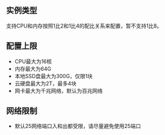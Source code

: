 ## 实例类型

支持CPU和内存按照1比2和1比4的配比关系来配置，暂不支持1比8。

## 配置上限
- CPU最大为16核
- 内存最大为64G
- 本地SSD盘最大为300G，仅限1块
- 云硬盘最大为2T，最多4块
- 网卡最大为千兆网络，默认为百兆网络

## 网络限制
- 默认25网络端口入和出都受限，请尽量避免使用25端口

